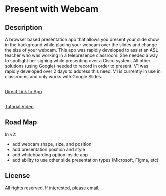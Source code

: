 # Present with Webcam

## Description

A browser based presentation app that allows you present your slide show in the background while placing your webcam over the slides and change the size of your webcam.  This app was rapidly developed to assist an ASL teacher who was working in a telepresence classroom.  She needed a way to spotlight her signing while presenting over a Cisco system.  All other solutions (using Google) needed to record in order to present.  V1 was rapidly developed over 2 days to address this need.  V1 is currently in use in classrooms and only works with Google Slides.<br><br>

[Direct Link to App](https://apps4everyone.tech/apps/present-with-webcam/index.html)<br><br>

[Tutorial Video](https://youtu.be/X4dNH7EuPnk)

## Road Map

In v2:
- add webcam shape, size, and position
- add presentation position and style
- add whiteboarding option inside app
- add ability to use other slide presentation types (Microsoft, Figma, etc)

## License
All rights reserved.  If interested, [please email](mailto:neal.easterling@gmail.com).  

